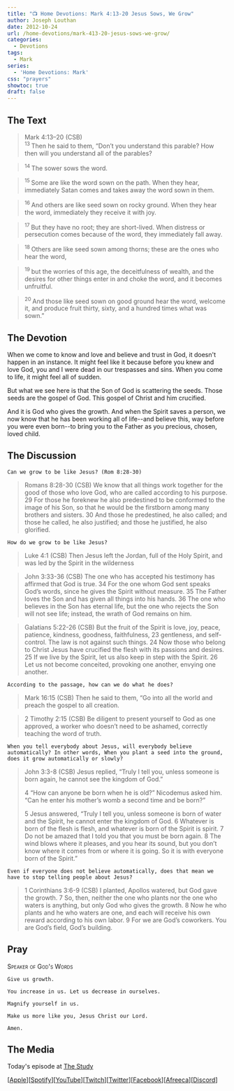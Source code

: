 ```yaml
---
title: "📺 Home Devotions: Mark 4:13-20 Jesus Sows, We Grow"
author: Joseph Louthan
date: 2012-10-24
url: /home-devotions/mark-413-20-jesus-sows-we-grow/
categories:
  - Devotions
tags:
  - Mark
series:
  - 'Home Devotions: Mark'
css: "prayers"
showtoc: true
draft: false
---
```

## The Text

>Mark 4:13–20 (CSB)  
><sup> 13 </sup> Then he said to them, “Don’t you understand this parable? How then will you understand all of the parables? 

><sup> 14 </sup> The sower sows the word. 

><sup> 15 </sup> Some are like the word sown on the path. When they hear, immediately Satan comes and takes away the word sown in them. 

><sup> 16 </sup> And others are like seed sown on rocky ground. When they hear the word, immediately they receive it with joy. 

><sup> 17 </sup> But they have no root; they are short-lived. When distress or persecution comes because of the word, they immediately fall away. 

><sup> 18 </sup> Others are like seed sown among thorns; these are the ones who hear the word, 

><sup> 19 </sup> but the worries of this age, the deceitfulness of wealth, and the desires for other things enter in and choke the word, and it becomes unfruitful. 

><sup> 20 </sup> And those like seed sown on good ground hear the word, welcome it, and produce fruit thirty, sixty, and a hundred times what was sown.”

## The Devotion

When we come to know and love and believe and trust in God, it doesn't happen in an instance. It might feel like it because before you knew and love God, you and I were dead in our trespasses and sins. When you come to life, it might feel all of sudden.

But what we see here is that the Son of God is scattering the seeds. Those seeds are the gospel of God. This gospel of Christ and him crucified.

And it is God who gives the growth.  And when the Spirit saves a person, we now know that he has been working all of life--and believe this, way before you were even born--to bring you to the Father as you precious, chosen, loved child.

## The Discussion

```text
Can we grow to be like Jesus? (Rom 8:28-30)
```

>Romans 8:28-30 (CSB) We know that all things work together for the good of those who love God, who are called according to his purpose. 29 For those he foreknew he also predestined to be conformed to the image of his Son, so that he would be the firstborn among many brothers and sisters. 30 And those he predestined, he also called; and those he called, he also justified; and those he justified, he also glorified.

```text
How do we grow to be like Jesus?
```

>Luke 4:1 (CSB) Then Jesus left the Jordan, full of the Holy Spirit, and was led by the Spirit in the wilderness

>John 3:33-36 (CSB) The one who has accepted his testimony has affirmed that God is true. 34 For the one whom God sent speaks God’s words, since he gives the Spirit without measure. 35 The Father loves the Son and has given all things into his hands. 36 The one who believes in the Son has eternal life, but the one who rejects the Son will not see life; instead, the wrath of God remains on him.

>Galatians 5:22-26 (CSB) But the fruit of the Spirit is love, joy, peace, patience, kindness, goodness, faithfulness, 23 gentleness, and self-control. The law is not against such things. 24 Now those who belong to Christ Jesus have crucified the flesh with its passions and desires. 25 If we live by the Spirit, let us also keep in step with the Spirit. 26 Let us not become conceited, provoking one another, envying one another.

```text 
According to the passage, how can we do what he does?
```

>Mark 16:15 (CSB) Then he said to them, “Go into all the world and preach the gospel to all creation.

>2 Timothy 2:15 (CSB) Be diligent to present yourself to God as one approved, a worker who doesn’t need to be ashamed, correctly teaching the word of truth.

```text
When you tell everybody about Jesus, will everybody believe automatically? In other words, When you plant a seed into the ground, does it grow automatically or slowly?
```

>John 3:3-8 (CSB) Jesus replied, “Truly I tell you, unless someone is born again, he cannot see the kingdom of God.”
>
>4 “How can anyone be born when he is old?” Nicodemus asked him. “Can he enter his mother’s womb a second time and be born?”
>
>5 Jesus answered, “Truly I tell you, unless someone is born of water and the Spirit, he cannot enter the kingdom of God. 6 Whatever is born of the flesh is flesh, and whatever is born of the Spirit is spirit. 7 Do not be amazed that I told you that you must be born again. 8 The wind blows where it pleases, and you hear its sound, but you don’t know where it comes from or where it is going. So it is with everyone born of the Spirit.”

```text
Even if everyone does not believe automatically, does that mean we have to stop telling people about Jesus?
```

>1 Corinthians 3:6-9 (CSB) I planted, Apollos watered, but God gave the growth. 7 So, then, neither the one who plants nor the one who waters is anything, but only God who gives the growth. 8 Now he who plants and he who waters are one, and each will receive his own reward according to his own labor. 9 For we are God’s coworkers. You are God’s field, God’s building.

## Pray

<div style='font-variant: small-caps;'>
Speaker of God's Words
</div>

```text
Give us growth.

You increase in us. Let us decrease in ourselves.

Magnify yourself in us.

Make us more like you, Jesus Christ our Lord.

Amen.
```

<div style="page-break-after: always;"></div>

## The Media

Today's episode at [The Study](http://study.theologic.us/podcast/home-devotions-mark-413-20-jesus-sows-we-grow)

\[[Apple](https://podcasts.apple.com/us/podcast/the-study/id1557102127)\]\[[Spotify](https://open.spotify.com/show/0Xs5qsNvWePyRqcmtOTPkR)\]\[[YouTube](http://youtube.theologic.us)\]\[[Twitch](http://twitch.theologic.us)\]\[[Twitter](https://twitter.com/theologic_us)\]\[[Facebook](https://www.facebook.com/groups/462231051477464)\]\[[Afreeca](https://bj.afreecatv.com/theologicus)\]\[[Discord](http://discord.theologic.us)\]